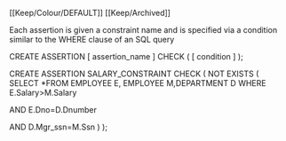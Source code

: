 [[Keep/Colour/DEFAULT]] [[Keep/Archived]] 

Each assertion is given a constraint name and is specified via a condition similar to the WHERE clause of an SQL query
  
CREATE ASSERTION  [ assertion_name ]
CHECK ( [ condition ] );


CREATE ASSERTION SALARY_CONSTRAINT
CHECK ( NOT EXISTS ( SELECT     *FROM  EMPLOYEE E, EMPLOYEE M,DEPARTMENT D
WHERE       E.Salary>M.Salary

 

AND E.Dno=D.Dnumber

AND D.Mgr_ssn=M.Ssn ) );
